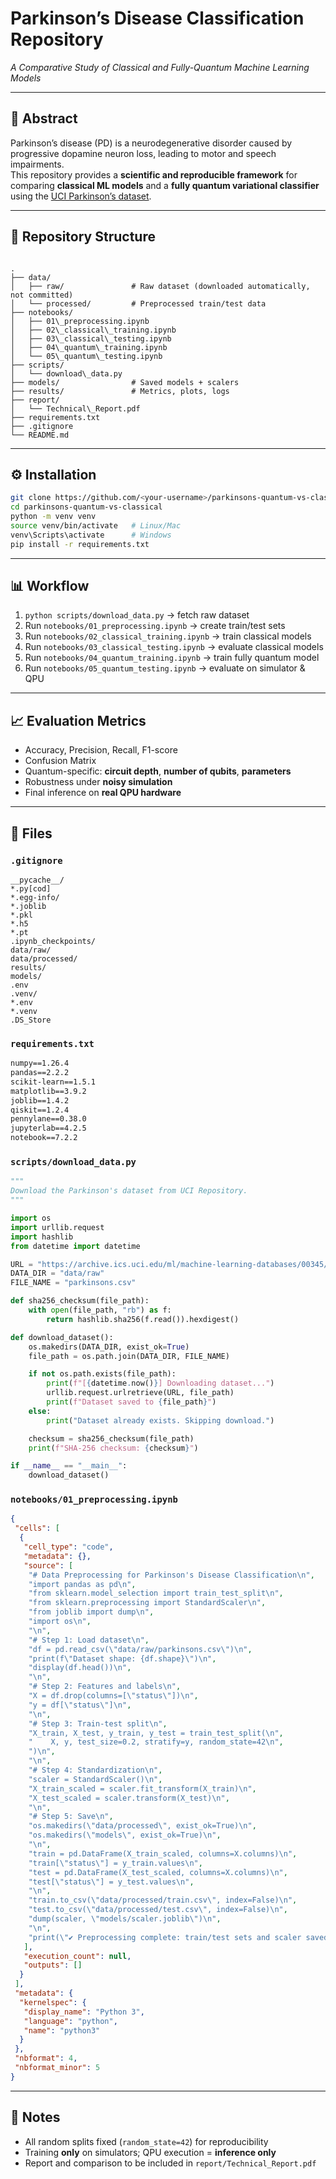 
# Parkinson’s Disease Classification Repository  
*A Comparative Study of Classical and Fully-Quantum Machine Learning Models*

---

## 📖 Abstract
Parkinson’s disease (PD) is a neurodegenerative disorder caused by progressive dopamine neuron loss, leading to motor and speech impairments.  
This repository provides a **scientific and reproducible framework** for comparing **classical ML models** and a **fully quantum variational classifier** using the [UCI Parkinson’s dataset](https://archive.ics.uci.edu/dataset/470/parkinson+s+disease+classification).

---

## 📂 Repository Structure
```

.
├── data/
│   ├── raw/               # Raw dataset (downloaded automatically, not committed)
│   └── processed/         # Preprocessed train/test data
├── notebooks/
│   ├── 01\_preprocessing.ipynb
│   ├── 02\_classical\_training.ipynb
│   ├── 03\_classical\_testing.ipynb
│   ├── 04\_quantum\_training.ipynb
│   └── 05\_quantum\_testing.ipynb
├── scripts/
│   └── download\_data.py
├── models/                # Saved models + scalers
├── results/               # Metrics, plots, logs
├── report/
│   └── Technical\_Report.pdf
├── requirements.txt
├── .gitignore
└── README.md

````

---

## ⚙️ Installation
```bash
git clone https://github.com/<your-username>/parkinsons-quantum-vs-classical.git
cd parkinsons-quantum-vs-classical
python -m venv venv
source venv/bin/activate   # Linux/Mac
venv\Scripts\activate      # Windows
pip install -r requirements.txt
````

---

## 📊 Workflow

1. `python scripts/download_data.py` → fetch raw dataset
2. Run `notebooks/01_preprocessing.ipynb` → create train/test sets
3. Run `notebooks/02_classical_training.ipynb` → train classical models
4. Run `notebooks/03_classical_testing.ipynb` → evaluate classical models
5. Run `notebooks/04_quantum_training.ipynb` → train fully quantum model
6. Run `notebooks/05_quantum_testing.ipynb` → evaluate on simulator & QPU

---

## 📈 Evaluation Metrics

* Accuracy, Precision, Recall, F1-score
* Confusion Matrix
* Quantum-specific: **circuit depth**, **number of qubits**, **parameters**
* Robustness under **noisy simulation**
* Final inference on **real QPU hardware**

---

## 📑 Files

### `.gitignore`

```gitignore
__pycache__/
*.py[cod]
*.egg-info/
*.joblib
*.pkl
*.h5
*.pt
.ipynb_checkpoints/
data/raw/
data/processed/
results/
models/
.env
.venv/
*.env
*.venv
.DS_Store
```

### `requirements.txt`

```txt
numpy==1.26.4
pandas==2.2.2
scikit-learn==1.5.1
matplotlib==3.9.2
joblib==1.4.2
qiskit==1.2.4
pennylane==0.38.0
jupyterlab==4.2.5
notebook==7.2.2
```

### `scripts/download_data.py`

```python
"""
Download the Parkinson's dataset from UCI Repository.
"""

import os
import urllib.request
import hashlib
from datetime import datetime

URL = "https://archive.ics.uci.edu/ml/machine-learning-databases/00345/Parkinsons.csv"
DATA_DIR = "data/raw"
FILE_NAME = "parkinsons.csv"

def sha256_checksum(file_path):
    with open(file_path, "rb") as f:
        return hashlib.sha256(f.read()).hexdigest()

def download_dataset():
    os.makedirs(DATA_DIR, exist_ok=True)
    file_path = os.path.join(DATA_DIR, FILE_NAME)

    if not os.path.exists(file_path):
        print(f"[{datetime.now()}] Downloading dataset...")
        urllib.request.urlretrieve(URL, file_path)
        print(f"Dataset saved to {file_path}")
    else:
        print("Dataset already exists. Skipping download.")

    checksum = sha256_checksum(file_path)
    print(f"SHA-256 checksum: {checksum}")

if __name__ == "__main__":
    download_dataset()
```

### `notebooks/01_preprocessing.ipynb`

```json
{
 "cells": [
  {
   "cell_type": "code",
   "metadata": {},
   "source": [
    "# Data Preprocessing for Parkinson's Disease Classification\n",
    "import pandas as pd\n",
    "from sklearn.model_selection import train_test_split\n",
    "from sklearn.preprocessing import StandardScaler\n",
    "from joblib import dump\n",
    "import os\n",
    "\n",
    "# Step 1: Load dataset\n",
    "df = pd.read_csv(\"data/raw/parkinsons.csv\")\n",
    "print(f\"Dataset shape: {df.shape}\")\n",
    "display(df.head())\n",
    "\n",
    "# Step 2: Features and labels\n",
    "X = df.drop(columns=[\"status\"])\n",
    "y = df[\"status\"]\n",
    "\n",
    "# Step 3: Train-test split\n",
    "X_train, X_test, y_train, y_test = train_test_split(\n",
    "    X, y, test_size=0.2, stratify=y, random_state=42\n",
    ")\n",
    "\n",
    "# Step 4: Standardization\n",
    "scaler = StandardScaler()\n",
    "X_train_scaled = scaler.fit_transform(X_train)\n",
    "X_test_scaled = scaler.transform(X_test)\n",
    "\n",
    "# Step 5: Save\n",
    "os.makedirs(\"data/processed\", exist_ok=True)\n",
    "os.makedirs(\"models\", exist_ok=True)\n",
    "\n",
    "train = pd.DataFrame(X_train_scaled, columns=X.columns)\n",
    "train[\"status\"] = y_train.values\n",
    "test = pd.DataFrame(X_test_scaled, columns=X.columns)\n",
    "test[\"status\"] = y_test.values\n",
    "\n",
    "train.to_csv(\"data/processed/train.csv\", index=False)\n",
    "test.to_csv(\"data/processed/test.csv\", index=False)\n",
    "dump(scaler, \"models/scaler.joblib\")\n",
    "\n",
    "print(\"✔ Preprocessing complete: train/test sets and scaler saved.\")"
   ],
   "execution_count": null,
   "outputs": []
  }
 ],
 "metadata": {
  "kernelspec": {
   "display_name": "Python 3",
   "language": "python",
   "name": "python3"
  }
 },
 "nbformat": 4,
 "nbformat_minor": 5
}
```

---

## 📌 Notes

* All random splits fixed (`random_state=42`) for reproducibility
* Training **only** on simulators; QPU execution = **inference only**
* Report and comparison to be included in `report/Technical_Report.pdf`

```
